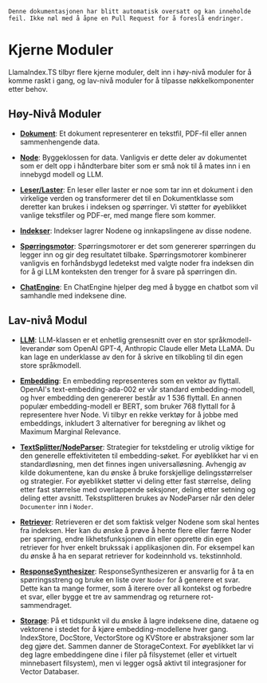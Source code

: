 `Denne dokumentasjonen har blitt automatisk oversatt og kan inneholde feil. Ikke nøl med å åpne en Pull Request for å foreslå endringer.`

# Kjerne Moduler

LlamaIndex.TS tilbyr flere kjerne moduler, delt inn i høy-nivå moduler for å komme raskt i gang, og lav-nivå moduler for å tilpasse nøkkelkomponenter etter behov.

## Høy-Nivå Moduler

- [**Dokument**](./high_level/documents_and_nodes.md): Et dokument representerer en tekstfil, PDF-fil eller annen sammenhengende data.

- [**Node**](./high_level/documents_and_nodes.md): Byggeklossen for data. Vanligvis er dette deler av dokumentet som er delt opp i håndterbare biter som er små nok til å mates inn i en innebygd modell og LLM.

- [**Leser/Laster**](./high_level/data_loader.md): En leser eller laster er noe som tar inn et dokument i den virkelige verden og transformerer det til en Dokumentklasse som deretter kan brukes i indeksen og spørringer. Vi støtter for øyeblikket vanlige tekstfiler og PDF-er, med mange flere som kommer.

- [**Indekser**](./high_level/data_index.md): Indekser lagrer Nodene og innkapslingene av disse nodene.

- [**Spørringsmotor**](./high_level/query_engine.md): Spørringsmotorer er det som genererer spørringen du legger inn og gir deg resultatet tilbake. Spørringsmotorer kombinerer vanligvis en forhåndsbygd ledetekst med valgte noder fra indeksen din for å gi LLM konteksten den trenger for å svare på spørringen din.

- [**ChatEngine**](./high_level/chat_engine.md): En ChatEngine hjelper deg med å bygge en chatbot som vil samhandle med indeksene dine.

## Lav-nivå Modul

- [**LLM**](./low_level/llm.md): LLM-klassen er et enhetlig grensesnitt over en stor språkmodell-leverandør som OpenAI GPT-4, Anthropic Claude eller Meta LLaMA. Du kan lage en underklasse av den for å skrive en tilkobling til din egen store språkmodell.

- [**Embedding**](./low_level/embedding.md): En embedding representeres som en vektor av flyttall. OpenAI's text-embedding-ada-002 er vår standard embedding-modell, og hver embedding den genererer består av 1 536 flyttall. En annen populær embedding-modell er BERT, som bruker 768 flyttall for å representere hver Node. Vi tilbyr en rekke verktøy for å jobbe med embeddings, inkludert 3 alternativer for beregning av likhet og Maximum Marginal Relevance.

- [**TextSplitter/NodeParser**](./low_level/node_parser.md): Strategier for tekstdeling er utrolig viktige for den generelle effektiviteten til embedding-søket. For øyeblikket har vi en standardløsning, men det finnes ingen universalløsning. Avhengig av kilde dokumentene, kan du ønske å bruke forskjellige delingsstørrelser og strategier. For øyeblikket støtter vi deling etter fast størrelse, deling etter fast størrelse med overlappende seksjoner, deling etter setning og deling etter avsnitt. Tekstsplitteren brukes av NodeParser når den deler `Documenter` inn i `Noder`.

- [**Retriever**](./low_level/retriever.md): Retrieveren er det som faktisk velger Nodene som skal hentes fra indeksen. Her kan du ønske å prøve å hente flere eller færre Noder per spørring, endre likhetsfunksjonen din eller opprette din egen retriever for hver enkelt brukssak i applikasjonen din. For eksempel kan du ønske å ha en separat retriever for kodeinnhold vs. tekstinnhold.

- [**ResponseSynthesizer**](./low_level/response_synthesizer.md): ResponseSynthesizeren er ansvarlig for å ta en spørringsstreng og bruke en liste over `Noder` for å generere et svar. Dette kan ta mange former, som å iterere over all kontekst og forbedre et svar, eller bygge et tre av sammendrag og returnere rot-sammendraget.

- [**Storage**](./low_level/storage.md): På et tidspunkt vil du ønske å lagre indeksene dine, dataene og vektorene i stedet for å kjøre embedding-modellene hver gang. IndexStore, DocStore, VectorStore og KVStore er abstraksjoner som lar deg gjøre det. Sammen danner de StorageContext. For øyeblikket lar vi deg lagre embeddingene dine i filer på filsystemet (eller et virtuelt minnebasert filsystem), men vi legger også aktivt til integrasjoner for Vector Databaser.
